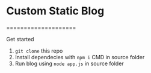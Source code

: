 # Custom Static Blog
====================

Get started

1. ``git clone`` this repo
2. Install dependecies with ``npm i`` CMD in source folder
3. Run blog using ``node app.js`` in source folder


